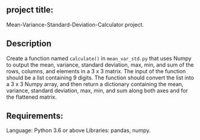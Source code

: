 ## project title:

Mean-Variance-Standard-Deviation-Calculator project.

## Description

Create a function named `calculate()` in `mean_var_std.py` that uses Numpy to output the mean,
variance, standard deviation, max, min, and sum of the rows, columns, and elements in a 3 x 3 matrix.
The input of the function should be a list containing 9 digits.
The function should convert the list into a 3 x 3 Numpy array, and then return a dictionary containing the mean, variance, standard deviation, max, min,
and sum along both axes and for the flattened matrix.

## Requirements:

 Language: Python 3.6 or above Libraries: pandas, numpy.
